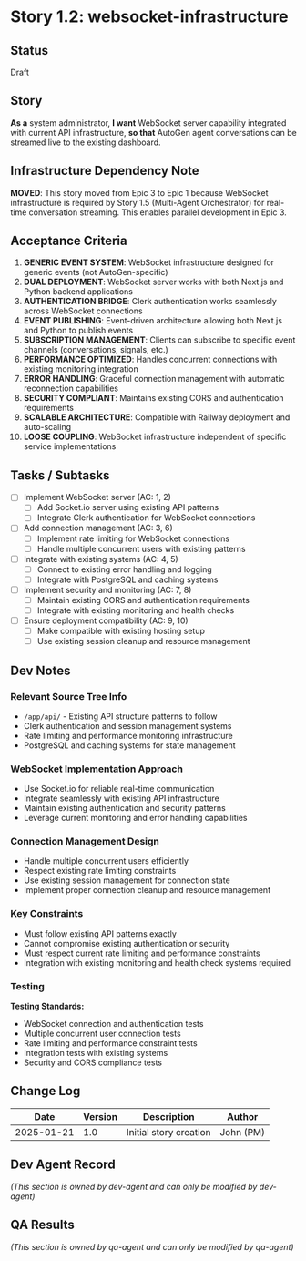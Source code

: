 # Story 1.2: websocket-infrastructure

## Status
Draft

## Story
**As a** system administrator,
**I want** WebSocket server capability integrated with current API infrastructure,
**so that** AutoGen agent conversations can be streamed live to the existing dashboard.

## Infrastructure Dependency Note
**MOVED**: This story moved from Epic 3 to Epic 1 because WebSocket infrastructure is required by Story 1.5 (Multi-Agent Orchestrator) for real-time conversation streaming. This enables parallel development in Epic 3.

## Acceptance Criteria
1. **GENERIC EVENT SYSTEM**: WebSocket infrastructure designed for generic events (not AutoGen-specific)
2. **DUAL DEPLOYMENT**: WebSocket server works with both Next.js and Python backend applications
3. **AUTHENTICATION BRIDGE**: Clerk authentication works seamlessly across WebSocket connections
4. **EVENT PUBLISHING**: Event-driven architecture allowing both Next.js and Python to publish events
5. **SUBSCRIPTION MANAGEMENT**: Clients can subscribe to specific event channels (conversations, signals, etc.)
6. **PERFORMANCE OPTIMIZED**: Handles concurrent connections with existing monitoring integration
7. **ERROR HANDLING**: Graceful connection management with automatic reconnection capabilities
8. **SECURITY COMPLIANT**: Maintains existing CORS and authentication requirements
9. **SCALABLE ARCHITECTURE**: Compatible with Railway deployment and auto-scaling
10. **LOOSE COUPLING**: WebSocket infrastructure independent of specific service implementations

## Tasks / Subtasks
- [ ] Implement WebSocket server (AC: 1, 2)
  - [ ] Add Socket.io server using existing API patterns
  - [ ] Integrate Clerk authentication for WebSocket connections
- [ ] Add connection management (AC: 3, 6)
  - [ ] Implement rate limiting for WebSocket connections
  - [ ] Handle multiple concurrent users with existing patterns
- [ ] Integrate with existing systems (AC: 4, 5)
  - [ ] Connect to existing error handling and logging
  - [ ] Integrate with PostgreSQL and caching systems
- [ ] Implement security and monitoring (AC: 7, 8)
  - [ ] Maintain existing CORS and authentication requirements
  - [ ] Integrate with existing monitoring and health checks
- [ ] Ensure deployment compatibility (AC: 9, 10)
  - [ ] Make compatible with existing hosting setup
  - [ ] Use existing session cleanup and resource management

## Dev Notes

### Relevant Source Tree Info
- `/app/api/` - Existing API structure patterns to follow
- Clerk authentication and session management systems
- Rate limiting and performance monitoring infrastructure
- PostgreSQL and caching systems for state management

### WebSocket Implementation Approach
- Use Socket.io for reliable real-time communication
- Integrate seamlessly with existing API infrastructure
- Maintain existing authentication and security patterns
- Leverage current monitoring and error handling capabilities

### Connection Management Design
- Handle multiple concurrent users efficiently
- Respect existing rate limiting constraints
- Use existing session management for connection state
- Implement proper connection cleanup and resource management

### Key Constraints
- Must follow existing API patterns exactly
- Cannot compromise existing authentication or security
- Must respect current rate limiting and performance constraints
- Integration with existing monitoring and health check systems required

### Testing
**Testing Standards:**
- WebSocket connection and authentication tests
- Multiple concurrent user connection tests
- Rate limiting and performance constraint tests
- Integration tests with existing systems
- Security and CORS compliance tests

## Change Log
| Date | Version | Description | Author |
|------|---------|-------------|--------|
| 2025-01-21 | 1.0 | Initial story creation | John (PM) |

## Dev Agent Record
_(This section is owned by dev-agent and can only be modified by dev-agent)_

## QA Results
_(This section is owned by qa-agent and can only be modified by qa-agent)_